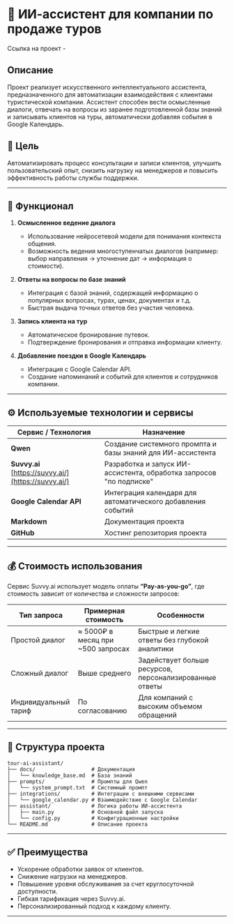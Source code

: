# 🧳 ИИ-ассистент для компании по продаже туров

Ссылка на проект - 

## Описание
Проект реализует искусственного интеллектуального ассистента, предназначенного для автоматизации взаимодействия с клиентами туристической компании. Ассистент способен вести осмысленные диалоги, отвечать на вопросы из заранее подготовленной базы знаний и записывать клиентов на туры, автоматически добавляя события в Google Календарь.

## 🎯 Цель
Автоматизировать процесс консультации и записи клиентов, улучшить пользовательский опыт, снизить нагрузку на менеджеров и повысить эффективность работы службы поддержки.

---

## 🔧 Функционал

1. **Осмысленное ведение диалога**
   - Использование нейросетевой модели для понимания контекста общения.
   - Возможность ведения многоступенчатых диалогов (например: выбор направления → уточнение дат → информация о стоимости).

2. **Ответы на вопросы по базе знаний**
   - Интеграция с базой знаний, содержащей информацию о популярных вопросах, турах, ценах, документах и т.д.
   - Быстрая выдача точных ответов без участия человека.

3. **Запись клиента на тур**
   - Автоматическое бронирование путевок.
   - Подтверждение бронирования и отправка информации клиенту.

4. **Добавление поездки в Google Календарь**
   - Интеграция с Google Calendar API.
   - Создание напоминаний и событий для клиентов и сотрудников компании.

---

## ⚙️ Используемые технологии и сервисы

| Сервис / Технология | Назначение |
|---------------------|------------|
| **Qwen** | Создание системного промпта и базы знаний для ИИ-ассистента |
| **Suvvy.ai** [https://suvvy.ai/](https://suvvy.ai/) | Разработка и запуск ИИ-ассистента, обработка запросов "по подписке" |
| **Google Calendar API** | Интеграция календаря для автоматического добавления событий |
| **Markdown** | Документация проекта |
| **GitHub** | Хостинг репозитория проекта |

---

## 💰 Стоимость использования

Сервис Suvvy.ai использует модель оплаты **“Pay-as-you-go”**, где стоимость зависит от количества и сложности запросов:

| Тип запроса | Примерная стоимость | Особенности |
|-------------|--------------------|-------------|
| Простой диалог | ≈ 5000₽ в месяц при ~500 запросах | Быстрые и легкие ответы без глубокой аналитики |
| Сложный диалог | Выше среднего | Задействует больше ресурсов, персонализированные ответы |
| Индивидуальный тариф | По согласованию | Для компаний с высоким объемом обращений |

---

## 📁 Структура проекта

```
tour-ai-assistant/
├── docs/                  # Документация
│   └── knowledge_base.md  # База знаний
├── prompts/               # Промпты для Qwen
│   └── system_prompt.txt  # Системный промпт
├── integrations/          # Интеграции с внешними сервисами
│   └── google_calendar.py # Взаимодействие с Google Calendar
├── assistant/             # Логика работы ИИ-ассистента
│   ├── main.py            # Основной файл запуска
│   └── config.py          # Конфигурационные настройки
└── README.md              # Описание проекта
```

---

## ✅ Преимущества

- Ускорение обработки заявок от клиентов.
- Снижение нагрузки на менеджеров.
- Повышение уровня обслуживания за счет круглосуточной доступности.
- Гибкая тарификация через Suvvy.ai.
- Персонализированный подход к каждому клиенту.

---
